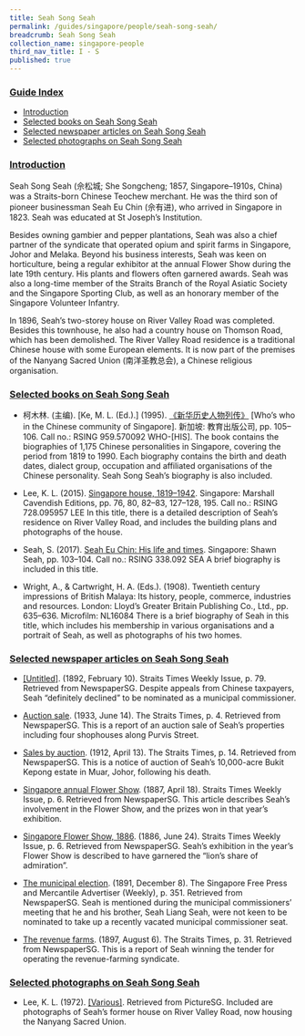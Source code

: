 ```yaml
---
title: Seah Song Seah
permalink: /guides/singapore/people/seah-song-seah/
breadcrumb: Seah Song Seah
collection_name: singapore-people
third_nav_title: I - S
published: true
---
```


### <u>Guide Index</u>

* [Introduction](#introduction)
* [Selected books on Seah Song Seah](#selected-books-on-seah-song-seah)
* [Selected newspaper articles on Seah Song Seah](#selected-newspaper-articles-on-seah-song-seah)
* [Selected photographs on Seah Song Seah](#selected-photographs-on-seah-song-seah)


### <u>Introduction</u>

Seah Song Seah (佘松城; She Songcheng; 1857, Singapore–1910s, China) was a Straits-born Chinese Teochew merchant. He was the third son of pioneer businessman Seah Eu Chin (佘有进), who arrived in Singapore in 1823. Seah was educated at St Joseph’s Institution.

Besides owning gambier and pepper plantations, Seah was also a chief partner of the syndicate that operated opium and spirit farms in Singapore, Johor and Melaka. Beyond his business interests, Seah was keen on horticulture, being a regular exhibitor at the annual Flower Show during the late 19th century. His plants and flowers often garnered awards. Seah was also a long-time member of the Straits Branch of the Royal Asiatic Society and the Singapore Sporting Club, as well as an honorary member of the Singapore Volunteer Infantry.

In 1896, Seah’s two-storey house on River Valley Road was completed. Besides this townhouse, he also had a country house on Thomson Road, which has been demolished. The River Valley Road residence is a traditional Chinese house with some European elements. It is now part of the premises of the Nanyang Sacred Union (南洋圣教总会), a Chinese religious organisation.

### <u>Selected books on Seah Song Seah</u>

* 柯木林. (主编). [Ke, M. L. (Ed.).] (1995). [《新华历史人物列传》](http://eservice.nlb.gov.sg/item_holding_s.aspx?bid=84500628) [Who’s who in the Chinese community of Singapore]. 新加坡: 教育出版公司, pp. 105–106.
Call no.: RSING 959.570092 WHO-\[HIS\].
The book contains the biographies of 1,175 Chinese personalities in Singapore, covering the period from 1819 to 1990. Each biography contains the birth and death dates, dialect group, occupation and affiliated organisations of the Chinese personality. Seah Song Seah’s biography is also included.


* Lee, K. L. (2015). [Singapore house, 1819–1942](http://eservice.nlb.gov.sg/item_holding_s.aspx?bid=201187608). Singapore: Marshall Cavendish Editions, pp. 76, 80, 82–83, 127–128, 195.
Call no.: RSING 728.095957 LEE
In this title, there is a detailed description of Seah’s residence on River Valley Road, and includes the building plans and photographs of the house.


* Seah, S. (2017). [Seah Eu Chin: His life and times](http://eservice.nlb.gov.sg/item_holding_s.aspx?bid=202960201). Singapore: Shawn Seah, pp. 103­­–104.
Call no.: RSING 338.092 SEA
A brief biography is included in this title.


* Wright, A., & Cartwright, H. A. (Eds.). (1908). Twentieth century impressions of British Malaya: Its history, people, commerce, industries and resources. London: Lloyd’s Greater Britain Publishing Co., Ltd., pp. 635–636.
Microfilm: NL16084
There is a brief biography of Seah in this title, which includes his  membership in various organisations and a portrait of Seah, as well as photographs of his two homes.


### <u>Selected newspaper articles on Seah Song Seah</u>

* [[Untitled]](http://eresources.nlb.gov.sg/newspapers/Digitised/Article/stweekly18920210-1.2.45). (1892, February 10). Straits Times Weekly Issue, p. 79. Retrieved from NewspaperSG.
Despite appeals from Chinese taxpayers, Seah “definitely declined” to be nominated as a municipal commissioner.


* [Auction sale](http://eresources.nlb.gov.sg/newspapers/Digitised/Article/straitstimes19330614-1.2.16.4). (1933, June 14). The Straits Times, p. 4. Retrieved from NewspaperSG.
This is a report of an auction sale of Seah’s properties including four shophouses along Purvis Street.


* [Sales by auction](http://eresources.nlb.gov.sg/newspapers/Digitised/Article/straitstimes19120413-1.2.108.5). (1912, April 13). The Straits Times, p. 14. Retrieved from NewspaperSG.
This is a notice of auction of Seah’s 10,000-acre Bukit Kepong estate in Muar, Johor, following his death.


* [Singapore annual Flower Show](http://eresources.nlb.gov.sg/newspapers/Digitised/Article/stweekly18870418-1.2.28). (1887, April 18). Straits Times Weekly Issue, p. 6. Retrieved from NewspaperSG.
This article describes Seah’s involvement in the Flower Show, and the prizes won in that year’s exhibition.


* [Singapore Flower Show, 1886](http://eresources.nlb.gov.sg/newspapers/Digitised/Article/stweekly18860624-1.2.19). (1886, June 24). Straits Times Weekly Issue, p. 6. Retrieved from NewspaperSG.
Seah’s exhibition in the year’s Flower Show is described to have garnered the “lion’s share of admiration”.


* [The municipal election](http://eresources.nlb.gov.sg/newspapers/Digitised/Article/singfreepresswk18911208-1.2.17). (1891, December 8). The Singapore Free Press and Mercantile Advertiser (Weekly), p. 351. Retrieved from NewspaperSG.
Seah is mentioned during the municipal commissioners’ meeting that he and his brother, Seah Liang Seah, were not keen to be nominated to take up a recently vacated municipal commissioner seat.


* [The revenue farms](http://eresources.nlb.gov.sg/newspapers/Digitised/Article/straitstimes18970806-1.2.9). (1897, August 6). The Straits Times, p. 31. Retrieved from NewspaperSG.
This is a report of Seah winning the tender for operating the revenue-farming syndicate.


### <u>Selected photographs on Seah Song Seah</u>

* Lee, K. L. (1972). [[Various]](http://eresources.nlb.gov.sg/pictures/Results?q=Nanyang+Sacred+Union&qt=tag). Retrieved from PictureSG.
Included are photographs of Seah’s former house on River Valley Road, now housing the Nanyang Sacred Union.